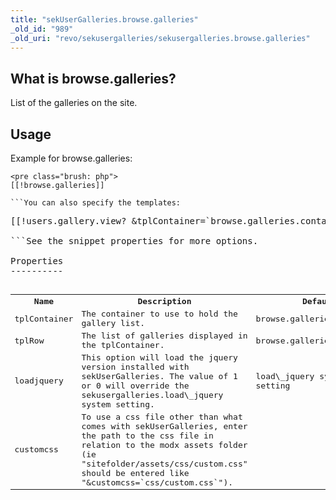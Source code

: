 ```yaml
---
title: "sekUserGalleries.browse.galleries"
_old_id: "989"
_old_uri: "revo/sekusergalleries/sekusergalleries.browse.galleries"
---
```


What is browse.galleries?
-------------------------

List of the galleries on the site.

Usage
-----

Example for browse.galleries:

```
<pre class="brush: php">
[[!browse.galleries]]

```You can also specify the templates:

```
<pre class="brush: php">
[[!users.gallery.view? &tplContainer=`browse.galleries.container` &tplRow=`browse.galleries.row`]]

```See the snippet properties for more options.

Properties
----------

<table><tbody><tr><th>Name</th><th>Description   
</th><th>Default   
</th><th>Version   
</th></tr><tr><td>tplContainer</td><td>The container to use to hold the gallery list.   
</td><td>browse.galleries.container</td><td>>0.0.1</td></tr><tr><td>tplRow</td><td>The list of galleries displayed in the tplContainer.   
</td><td>browse.galleries.row</td><td>>0.0.1</td></tr><tr><td>loadjquery</td><td>This option will load the jquery version installed with sekUserGalleries. The value of 1 or 0 will override the sekusergalleries.load\_jquery system setting.   
</td><td>load\_jquery system setting</td><td>>0.0.3</td></tr><tr><td>customcss</td><td>To use a css file other than what comes with sekUserGalleries, enter the path to the css file in relation to the modx assets folder (ie "sitefolder/assets/css/custom.css" should be entered like "&customcss=`css/custom.css`").</td><td> </td><td>>0.0.3</td></tr></tbody></table>
